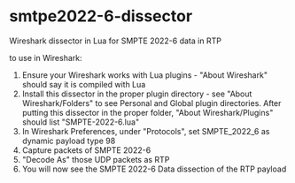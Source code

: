 smtpe2022-6-dissector
=====================

Wireshark dissector in Lua for SMPTE 2022-6 data in RTP

to use in Wireshark:

1) Ensure your Wireshark works with Lua plugins - "About Wireshark" should say it is compiled with Lua
2) Install this dissector in the proper plugin directory - see "About Wireshark/Folders" to see Personal
   and Global plugin directories.  After putting this dissector in the proper folder, "About Wireshark/Plugins"
   should list "SMPTE-2022-6.lua" 
3) In Wireshark Preferences, under "Protocols", set SMPTE_2022_6 as dynamic payload type 98
4) Capture packets of SMPTE 2022-6
5) "Decode As" those UDP packets as RTP
6) You will now see the SMPTE 2022-6 Data dissection of the RTP payload
